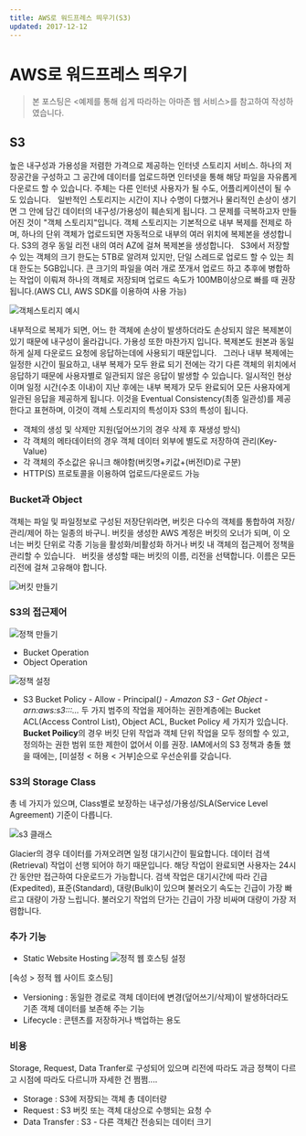 ```yaml
---
title: AWS로 워드프레스 띄우기(S3)
updated: 2017-12-12
---
```


# AWS로 워드프레스 띄우기

> 본 포스팅은 \<예제를 통해 쉽게 따라하는 아마존 웹 서비스\>를 참고하여 작성하였습니다.

## S3

높은 내구성과 가용성을 저렴한 가격으로 제공하는 인터넷 스토리지 서비스. 하나의 저장공간을 구성하고 그 공간에 데이터를 업로드하면 인터넷을 통해 해당 파일을 자유롭게 다운로드 할 수 있습니다. 주체는 다른 인터넷 사용자가 될 수도, 어플리케이션이 될 수도 있습니다.   
일반적인 스토리지는 시간이 지나 수명이 다했거나 물리적인 손상이 생기면 그 안에 담긴 데이터의 내구성/가용성이 훼손되게 됩니다. 그 문제를 극복하고자 만들어진 것이 "객체 스토리지"입니다. 객체 스토리지는 기본적으로 내부 복제를 전제로 하며, 하나의 단위 객체가 업로드되면 자동적으로 내부의 여러 위치에 복제본을 생성합니다. S3의 경우 동일 리전 내의 여러 AZ에 걸쳐 복제본을 생성합니다.   
S3에서 저장할 수 있는 객체의 크기 한도는 5TB로 알려져 있지만, 단일 스레드로 업로드 할 수 있는 최대 한도는 5GB입니다. 큰 크기의 파일을 여러 개로 쪼개서 업로드 하고 추후에 병합하는 작업이 이뤄져 하나의 객체로 저장되며 업로드 속도가 100MB이상으로 빠를 때 권장됩니다.(AWS CLI, AWS SDK를 이용하여 사용 가능)

![객체스토리지 예시](https://uselesscarrot.github.io/assets/aws-noob-objectstorage.png)

내부적으로 복제가 되면, 어느 한 객체에 손상이 발생하더라도 손상되지 않은 복제본이 있기 때문에 내구성이 올라갑니다. 가용성 또한 마찬가지 입니다. 복제본도 원본과 동일하게 실제 다운로드 요청에 응답하는데에 사용되기 때문입니다.   
그러나 내부 복제에는 일정한 시간이 필요하고, 내부 복제가 모두 완료 되기 전에는 각기 다른 객체의 위치에서 응답하기 때문에 사용자별로 일관되지 않은 응답이 발생할 수 있습니다. 일시적인 현상이며 일정 시간(수초 이내)이 지난 후에는 내부 복제가 모두 완료되어 모든 사용자에게 일관된 응답을 제공하게 됩니다. 이것을 Eventual Consistency(최종 일관성)를 제공한다고 표현하며, 이것이 객체 스토리지의 특성이자 S3의 특성이 됩니다.
* 객체의 생성 및 삭제만 지원(덮어쓰기의 경우 삭제 후 재생성 방식)
* 각 객체의 메타데이터의 경우 객체 데이터 외부에 별도로 저장하여 관리(Key-Value)
* 각 객체의 주소값은 유니크 해야함(버킷명+키값+(버전ID)로 구분)
* HTTP(S) 프로토콜을 이용하여 업로드/다운로드 가능

### Bucket과 Object
객체는 파일 및 파일정보로 구성된 저장단위라면, 버킷은 다수의 객체를 통합하여 저장/관리/제어 하는 일종의 바구니. 버킷을 생성한 AWS 계정은 버킷의 오너가 되며, 이 오너는 버킷 단위로 각종 기능을 활성화/비활성화 하거나 버킷 내 객체의 접근제어 정책을 관리할 수 있습니다.   
버킷을 생성할 때는 버킷의 이름, 리전을 선택합니다. 이름은 모든 리전에 걸쳐 고유해야 합니다.

![버킷 만들기](https://uselesscarrot.github.io/assets/aws-noob-makebucket.png)

### S3의 접근제어
![정책 만들기](https://uselesscarrot.github.io/assets/aws-noob-s3policy.png)
* Bucket Operation
* Object Operation

![정책 설정](https://uselesscarrot.github.io/assets/aws-noob-s3policygenerator.png)
* S3 Bucket Policy - Allow - Principal(*) - Amazon S3 - Get Object - arn:aws:s3:::...*
두 가지 범주의 작업을 제어하는 권한계층에는 Bucket ACL(Access Control List), Object ACL, Bucket Policy 세 가지가 있습니다.   
**Bucket Poilicy**의 경우 버킷 단위 작업과 객체 단위 작업을 모두 정의할 수 있고, 정의하는 권한 범위 또한 제한이 없어서 이를 권장.
IAM에서의 S3 정책과 충돌 했을 때에는, [미설정 < 허용 < 거부]순으로 우선순위를 갖습니다.

### S3의 Storage Class

총 네 가지가 있으며, Class별로 보장하는 내구성/가용성/SLA(Service Level Agreement) 기준이 다릅니다.   

![s3 클래스](https://uselesscarrot.github.io/assets/aws-noob-s3class.png)

Glacier의 경우 데이터를 가져오려면 일정 대기시간이 필요합니다. 데이터 검색(Retrieval) 작업이 선행 되어야 하기 때문입니다. 해당 작업이 완료되면 사용자는 24시간 동안만 접근하여 다운로드가 가능합니다. 검색 작업은 대기시간에 따라 긴급(Expedited), 표준(Standard), 대량(Bulk)이 있으며 불러오기 속도는 긴급이 가장 빠르고 대량이 가장 느립니다. 불러오기 작업의 단가는 긴급이 가장 비싸며 대량이 가장 저렴합니다.

### 추가 기능

* Static Website Hosting
![정적 웹 호스팅 설정](https://uselesscarrot.github.io/assets/aws-noob-staticweb.png)

[속성 > 정적 웹 사이트 호스팅]

* Versioning : 동일한 경로로 객체 데이터에 변경(덮어쓰기/삭제)이 발생하더라도 기존 객체 데이터를 보존해 주는 기능
* Lifecycle : 콘텐츠를 저장하거나 백업하는 용도

### 비용

Storage, Request, Data Tranfer로 구성되어 있으며 리전에 따라도 과금 정책이 다르고 시점에 따라도 다르니까 자세한 건 쩜쩜.... 

* Storage : S3에 저장되는 객체 총 데이터량
* Request : S3 버킷 또는 객체 대상으로 수행되는 요청 수
* Data Transfer : S3 - 다른 객체간 전송되는 데이터 크기
